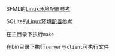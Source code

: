 SFML的[Linux环境配置参考](https://www.sfml-dev.org/tutorials/2.5/start-linux.php)

SQLite的[Linux环境配置参考](https://www.runoob.com/sqlite/sqlite-installation.html)

在主目录下执行`make`

在bin目录下执行`server`与`client`可执行文件

